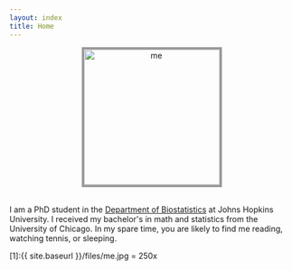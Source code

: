 ```yaml
---
layout: index
title: Home
---
```


<center><img src="{{ site.baseurl }}/files/me.jpg" alt="me" style="width: 240px; border: #999 4px solid"/></center>

<br>

I am a PhD student in the [Department of Biostatistics](https://www.jhsph.edu/departments/biostatistics/index.html) at Johns Hopkins University. I received my bachelor's in math and statistics from the University of Chicago. In my spare time, you are likely to find me reading, watching tennis, or sleeping. 



[1]:{{ site.baseurl }}/files/me.jpg = 250x